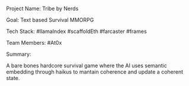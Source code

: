 
Project Name: Tribe by Nerds

Goal: Text based Survival MMORPG

Tech Stack: #llamaIndex #scaffoldEth #farcaster #frames 

Team Members: #At0x

Summary:

A bare bones hardcore survival game where the AI uses semantic embedding through haikus to mantain coherence and update a coherent state. 
